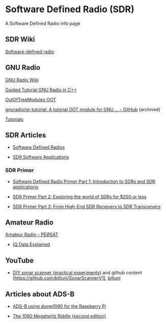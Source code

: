 # Software Defined Radio (SDR)

A Software Defined Radio info page

## SDR Wiki

[Software-defined radio](https://en.wikipedia.org/wiki/Software-defined_radio)

## GNU Radio

[GNU Radio Wiki](https://wiki.gnuradio.org/index.php/Main_Page)

[Guided Tutorial GNU Radio in C++](https://wiki.gnuradio.org/index.php/Guided_Tutorial_GNU_Radio_in_C%2B%2B)

[OutOfTreeModules OOT](https://wiki.gnuradio.org/index.php/OutOfTreeModules)

[gnuradio/gr-tutorial: A tutorial OOT module for GNU ... - GitHub](https://github.com/gnuradio/gr-tutorial) (archived)

[Tutorials](https://wiki.gnuradio.org/index.php/Tutorials)

## SDR Articles

* [Software Defined Radios](https://wiki.radioreference.com/index.php/Software_Defined_Radios)

* [SDR Software Applications](https://wiki.radioreference.com/index.php/SDR_Software_Applications)

### SDR Primer

* [Software Defined Radio Primer Part 1: Introduction to SDRs and SDR applications](https://swling.com/blog/2018/09/software-defined-radio-primer-part-1-introduction-to-sdrs-and-sdr-applications/)

* [SDR Primer Part 2: Exploring the world of SDRs for $200 or less](https://swling.com/blog/2018/10/sdr-primer-part-2-exploring-the-world-of-sdrs-for-200-or-less/)

* [SDR Primer Part 3: From High-End SDR Receivers to SDR Transceivers](https://swling.com/blog/2018/11/sdr-primer-part-3-from-high-end-sdr-receivers-to-sdr-transceivers/)

## Amateur Radio

[Amateur Radio – PEØSAT](https://www.pe0sat.vgnet.nl/)

* [IQ Data Explained](https://www.pe0sat.vgnet.nl/sdr/iq-data-explained/)

## YouTube

* [DIY sonar scanner (practical experiments)](https://www.youtube.com/watch?v=z4uxC7ISd-c) and github content [https://github.com/bitluni/SonarScannerV1], [bitluni](https://github.com/bitluni)

## Articles about ADS-B

* [ADS-B using dump1090 for the Raspberry Pi](http://www.satsignal.eu/raspberry-pi/dump1090.html)

* [The 1090 Megahertz Riddle (second edition)](https://mode-s.org/decode/misc/ack.html)
